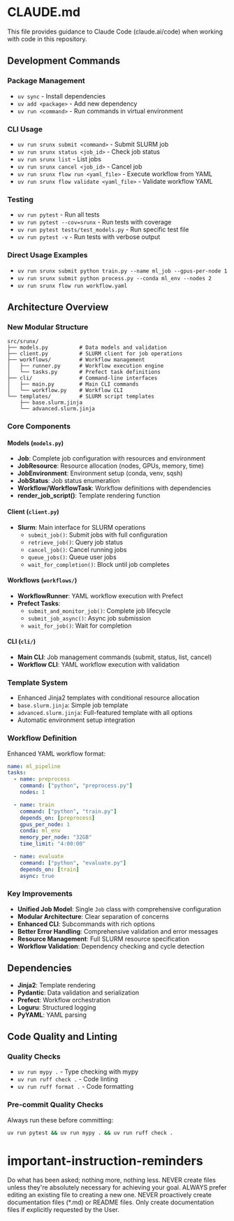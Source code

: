 # CLAUDE.md

This file provides guidance to Claude Code (claude.ai/code) when working with code in this repository.

## Development Commands

### Package Management
- `uv sync` - Install dependencies
- `uv add <package>` - Add new dependency
- `uv run <command>` - Run commands in virtual environment

### CLI Usage
- `uv run srunx submit <command>` - Submit SLURM job
- `uv run srunx status <job_id>` - Check job status
- `uv run srunx list` - List jobs
- `uv run srunx cancel <job_id>` - Cancel job
- `uv run srunx flow run <yaml_file>` - Execute workflow from YAML
- `uv run srunx flow validate <yaml_file>` - Validate workflow YAML

### Testing
- `uv run pytest` - Run all tests
- `uv run pytest --cov=srunx` - Run tests with coverage
- `uv run pytest tests/test_models.py` - Run specific test file
- `uv run pytest -v` - Run tests with verbose output

### Direct Usage Examples
- `uv run srunx submit python train.py --name ml_job --gpus-per-node 1`
- `uv run srunx submit python process.py --conda ml_env --nodes 2`
- `uv run srunx flow run workflow.yaml`

## Architecture Overview

### New Modular Structure
```
src/srunx/
├── models.py          # Data models and validation
├── client.py          # SLURM client for job operations
├── workflows/         # Workflow management
│   ├── runner.py      # Workflow execution engine
│   └── tasks.py       # Prefect task definitions
├── cli/               # Command-line interfaces
│   ├── main.py        # Main CLI commands
│   └── workflow.py    # Workflow CLI
└── templates/         # SLURM script templates
    ├── base.slurm.jinja
    └── advanced.slurm.jinja
```

### Core Components

#### Models (`models.py`)
- **Job**: Complete job configuration with resources and environment
- **JobResource**: Resource allocation (nodes, GPUs, memory, time)
- **JobEnvironment**: Environment setup (conda, venv, sqsh)
- **JobStatus**: Job status enumeration
- **Workflow/WorkflowTask**: Workflow definitions with dependencies
- **render_job_script()**: Template rendering function

#### Client (`client.py`)
- **Slurm**: Main interface for SLURM operations
  - `submit_job()`: Submit jobs with full configuration
  - `retrieve_job()`: Query job status
  - `cancel_job()`: Cancel running jobs
  - `queue_jobs()`: Queue user jobs
  - `wait_for_completion()`: Block until job completes

#### Workflows (`workflows/`)
- **WorkflowRunner**: YAML workflow execution with Prefect
- **Prefect Tasks**:
  - `submit_and_monitor_job()`: Complete job lifecycle
  - `submit_job_async()`: Async job submission
  - `wait_for_job()`: Wait for completion

#### CLI (`cli/`)
- **Main CLI**: Job management commands (submit, status, list, cancel)
- **Workflow CLI**: YAML workflow execution with validation

### Template System
- Enhanced Jinja2 templates with conditional resource allocation
- `base.slurm.jinja`: Simple job template
- `advanced.slurm.jinja`: Full-featured template with all options
- Automatic environment setup integration

### Workflow Definition
Enhanced YAML workflow format:
```yaml
name: ml_pipeline
tasks:
  - name: preprocess
    command: ["python", "preprocess.py"]
    nodes: 1

  - name: train
    command: ["python", "train.py"]
    depends_on: [preprocess]
    gpus_per_node: 1
    conda: ml_env
    memory_per_node: "32GB"
    time_limit: "4:00:00"

  - name: evaluate
    command: ["python", "evaluate.py"]
    depends_on: [train]
    async: true
```

### Key Improvements
- **Unified Job Model**: Single `Job` class with comprehensive configuration
- **Modular Architecture**: Clear separation of concerns
- **Enhanced CLI**: Subcommands with rich options
- **Better Error Handling**: Comprehensive validation and error messages
- **Resource Management**: Full SLURM resource specification
- **Workflow Validation**: Dependency checking and cycle detection

## Dependencies
- **Jinja2**: Template rendering
- **Pydantic**: Data validation and serialization
- **Prefect**: Workflow orchestration
- **Loguru**: Structured logging
- **PyYAML**: YAML parsing

## Code Quality and Linting

### Quality Checks
- `uv run mypy .` - Type checking with mypy
- `uv run ruff check .` - Code linting
- `uv run ruff format .` - Code formatting

### Pre-commit Quality Checks
Always run these before committing:
```bash
uv run pytest && uv run mypy . && uv run ruff check .
```

# important-instruction-reminders
Do what has been asked; nothing more, nothing less.
NEVER create files unless they're absolutely necessary for achieving your goal.
ALWAYS prefer editing an existing file to creating a new one.
NEVER proactively create documentation files (*.md) or README files. Only create documentation files if explicitly requested by the User.
